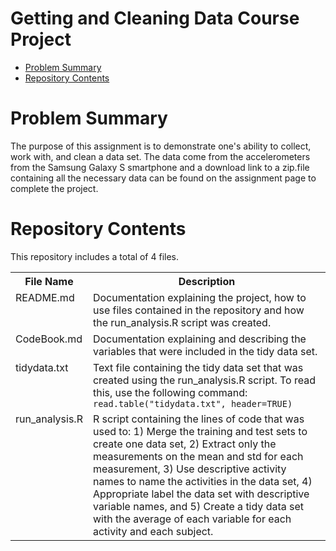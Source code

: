 # Getting and Cleaning Data Course Project
* [Problem Summary](#summary)
* [Repository Contents](#contents)

<h1 id=summary>Problem Summary </h1>
The purpose of this assignment is to demonstrate one's ability to collect, work with, and clean a data set.
The data come from the accelerometers from the Samsung Galaxy S smartphone and a download link to a zip.file containing all the necessary data can be found on the assignment page to complete the project. 

<h1 id=contents>Repository Contents</h1>
This repository includes a total of 4 files.

<table>
<tr><th>File Name</th><th>Description</th></tr>
<tr><td valign=top>README.md</td><td>Documentation explaining the project, how to use files contained in the repository and how the run_analysis.R script was created.</td></tr>
<tr><td valign=top>CodeBook.md</td><td>Documentation explaining and describing the variables that were included in the tidy data set.</td></tr>
<tr><td valign=top>tidydata.txt</td><td>Text file containing the tidy data set that was created using the run_analysis.R script. To read this, use the following command: <code>read.table("tidydata.txt", header=TRUE)</code></td></tr>
<tr><td valign=top>run_analysis.R</td><td>R script containing the lines of code that was used to: 1) Merge the training and test sets to create one data set, 2) Extract only the measurements on the mean and std for each measurement, 3) Use descriptive activity names to name the activities in the data set, 4) Appropriate label the data set with descriptive variable names, and 5) Create a tidy data set with the average of each variable for each activity and each subject.</tr>
</table>
